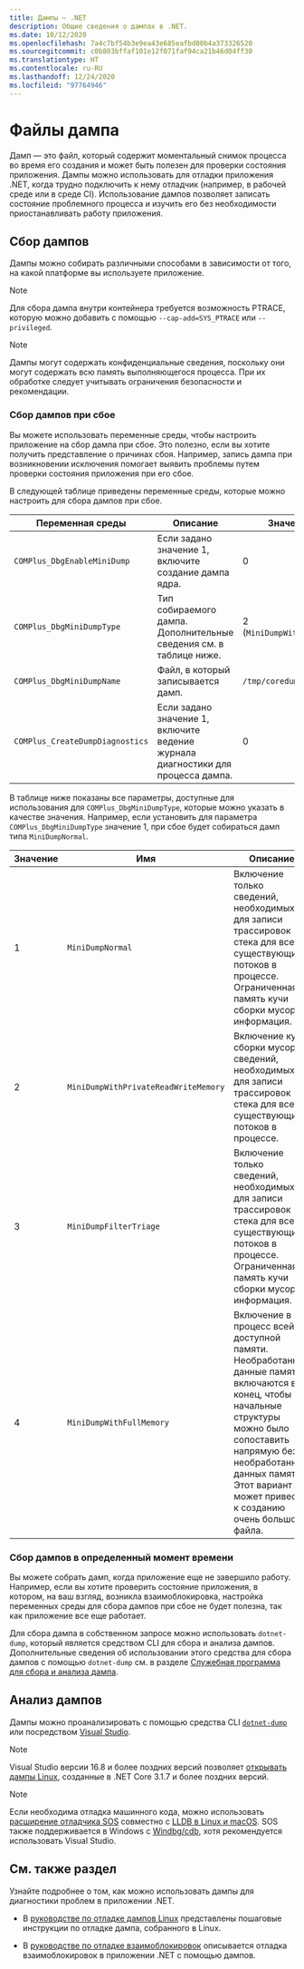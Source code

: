 ```yaml
---
title: Дампы — .NET
description: Общие сведения о дампах в .NET.
ms.date: 10/12/2020
ms.openlocfilehash: 7a4c7bf54b3e9ea43e685eafbd00b4a373326520
ms.sourcegitcommit: c0b803bffaf101e12f071faf94ca21b46d04ff30
ms.translationtype: HT
ms.contentlocale: ru-RU
ms.lasthandoff: 12/24/2020
ms.locfileid: "97764946"
---
```

# <a name="dumps"></a>Файлы дампа

Дамп — это файл, который содержит моментальный снимок процесса во время его создания и может быть полезен для проверки состояния приложения. Дампы можно использовать для отладки приложения .NET, когда трудно подключить к нему отладчик (например, в рабочей среде или в среде CI). Использование дампов позволяет записать состояние проблемного процесса и изучить его без необходимости приостанавливать работу приложения.

## <a name="collect-dumps"></a>Сбор дампов

Дампы можно собирать различными способами в зависимости от того, на какой платформе вы используете приложение.

> [!NOTE]
> Для сбора дампа внутри контейнера требуется возможность PTRACE, которую можно добавить с помощью `--cap-add=SYS_PTRACE` или `--privileged`.

> [!NOTE]
> Дампы могут содержать конфиденциальные сведения, поскольку они могут содержать всю память выполняющегося процесса. При их обработке следует учитывать ограничения безопасности и рекомендации.

### <a name="collecting-dumps-on-crash"></a>Сбор дампов при сбое

Вы можете использовать переменные среды, чтобы настроить приложение на сбор дампа при сбое. Это полезно, если вы хотите получить представление о причинах сбоя. Например, запись дампа при возникновении исключения помогает выявить проблемы путем проверки состояния приложения при его сбое.

В следующей таблице приведены переменные среды, которые можно настроить для сбора дампов при сбое.

|Переменная среды|Описание|Значение по умолчанию|
|-------|---------|---|
|`COMPlus_DbgEnableMiniDump`|Если задано значение 1, включите создание дампа ядра.|0|
|`COMPlus_DbgMiniDumpType`|Тип собираемого дампа. Дополнительные сведения см. в таблице ниже.|2 (`MiniDumpWithPrivateReadWriteMemory`)|
|`COMPlus_DbgMiniDumpName`|Файл, в который записывается дамп.|`/tmp/coredump.<pid>`|
|`COMPlus_CreateDumpDiagnostics`|Если задано значение 1, включите ведение журнала диагностики для процесса дампа.|0|

В таблице ниже показаны все параметры, доступные для использования для `COMPlus_DbgMiniDumpType`, которые можно указать в качестве значения. Например, если установить для параметра `COMPlus_DbgMiniDumpType` значение 1, при сбое будет собираться дамп типа `MiniDumpNormal`.

|Значение|Имя|Описание|
|-----|----|-----------|
|1|`MiniDumpNormal`|Включение только сведений, необходимых для записи трассировок стека для всех существующих потоков в процессе. Ограниченная память кучи сборки мусора и информация.|
|2|`MiniDumpWithPrivateReadWriteMemory`|Включение кучи сборки мусора и сведений, необходимых для записи трассировок стека для всех существующих потоков в процессе.|
|3|`MiniDumpFilterTriage`|Включение только сведений, необходимых для записи трассировок стека для всех существующих потоков в процессе. Ограниченная память кучи сборки мусора и информация.|
|4|`MiniDumpWithFullMemory`|Включение в процесс всей доступной памяти. Необработанные данные памяти включаются в конец, чтобы начальные структуры можно было сопоставить напрямую без необработанных данных памяти. Этот вариант может привести к созданию очень большого файла.|

### <a name="collecting-dumps-at-specific-point-in-time"></a>Сбор дампов в определенный момент времени

Вы можете собрать дамп, когда приложение еще не завершило работу. Например, если вы хотите проверить состояние приложения, в котором, на ваш взгляд, возникла взаимоблокировка, настройка переменных среды для сбора дампов при сбое не будет полезна, так как приложение все еще работает.

Для сбора дампа в собственном запросе можно использовать `dotnet-dump`, который является средством CLI для сбора и анализа дампов. Дополнительные сведения об использовании этого средства для сбора дампов с помощью `dotnet-dump` см. в разделе [Служебная программа для сбора и анализа дампа](dotnet-dump.md).

## <a name="analyze-dumps"></a>Анализ дампов

Дампы можно проанализировать с помощью средства CLI [`dotnet-dump`](dotnet-dump.md) или посредством [Visual Studio](https://docs.microsoft.com/visualstudio/debugger/using-dump-files).

> [!NOTE]
> Visual Studio версии 16.8 и более поздних версий позволяет [открывать дампы Linux](https://devblogs.microsoft.com/visualstudio/linux-managed-memory-dump-debugging/), созданные в .NET Core 3.1.7 и более поздних версий.  

> [!NOTE]
> Если необходима отладка машинного кода, можно использовать [расширение отладчика SOS](sos-debugging-extension.md) совместно с [LLDB в Linux и macOS](debug-linux-dumps.md#analyze-dumps-on-linux). SOS также поддерживается в Windows c [Windbg/cdb](/windows-hardware/drivers/debugger/debugger-download-tools), хотя рекомендуется использовать Visual Studio.

## <a name="see-also"></a>См. также раздел

Узнайте подробнее о том, как можно использовать дампы для диагностики проблем в приложении .NET.

* В [руководстве по отладке дампов Linux](debug-linux-dumps.md) представлены пошаговые инструкции по отладке дампа, собранного в Linux.

* В [руководстве по отладке взаимоблокировок](debug-deadlock.md) описывается отладка взаимоблокировок в приложении .NET с помощью дампов.
